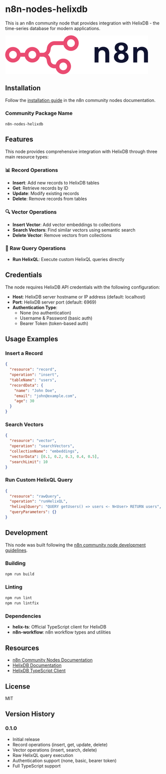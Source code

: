 # n8n-nodes-helixdb

This is an n8n community node that provides integration with HelixDB - the time-series database for modern applications.

![n8n.io - Workflow Automation](https://raw.githubusercontent.com/n8n-io/n8n/master/assets/n8n-logo.png)

## Installation

Follow the [installation guide](https://docs.n8n.io/integrations/community-nodes/installation/) in the n8n community nodes documentation.

### Community Package Name

```
n8n-nodes-helixdb
```

## Features

This node provides comprehensive integration with HelixDB through three main resource types:

### 📊 Record Operations
- **Insert**: Add new records to HelixDB tables
- **Get**: Retrieve records by ID
- **Update**: Modify existing records
- **Delete**: Remove records from tables

### 🔍 Vector Operations
- **Insert Vector**: Add vector embeddings to collections
- **Search Vectors**: Find similar vectors using semantic search
- **Delete Vector**: Remove vectors from collections

### 📝 Raw Query Operations
- **Run HelixQL**: Execute custom HelixQL queries directly

## Credentials

The node requires HelixDB API credentials with the following configuration:

- **Host**: HelixDB server hostname or IP address (default: localhost)
- **Port**: HelixDB server port (default: 6969)
- **Authentication Type**: 
  - None (no authentication)
  - Username & Password (basic auth)
  - Bearer Token (token-based auth)

## Usage Examples

### Insert a Record

```json
{
  "resource": "record",
  "operation": "insert",
  "tableName": "users",
  "recordData": {
    "name": "John Doe",
    "email": "john@example.com",
    "age": 30
  }
}
```

### Search Vectors

```json
{
  "resource": "vector",
  "operation": "searchVectors",
  "collectionName": "embeddings",
  "vectorData": [0.1, 0.2, 0.3, 0.4, 0.5],
  "searchLimit": 10
}
```

### Run Custom HelixQL Query

```json
{
  "resource": "rawQuery",
  "operation": "runHelixQL",
  "helixqlQuery": "QUERY getUsers() => users <- N<User> RETURN users",
  "queryParameters": {}
}
```

## Development

This node was built following the [n8n community node development guidelines](https://docs.n8n.io/integrations/creating-nodes/).

### Building

```bash
npm run build
```

### Linting

```bash
npm run lint
npm run lintfix
```

### Dependencies

- **helix-ts**: Official TypeScript client for HelixDB
- **n8n-workflow**: n8n workflow types and utilities

## Resources

- [n8n Community Nodes Documentation](https://docs.n8n.io/integrations/community-nodes/)
- [HelixDB Documentation](https://docs.helix-db.com)
- [HelixDB TypeScript Client](https://github.com/HelixDB/helix-ts)

## License

MIT

## Version History

### 0.1.0
- Initial release
- Record operations (insert, get, update, delete)
- Vector operations (insert, search, delete)
- Raw HelixQL query execution
- Authentication support (none, basic, bearer token)
- Full TypeScript support
